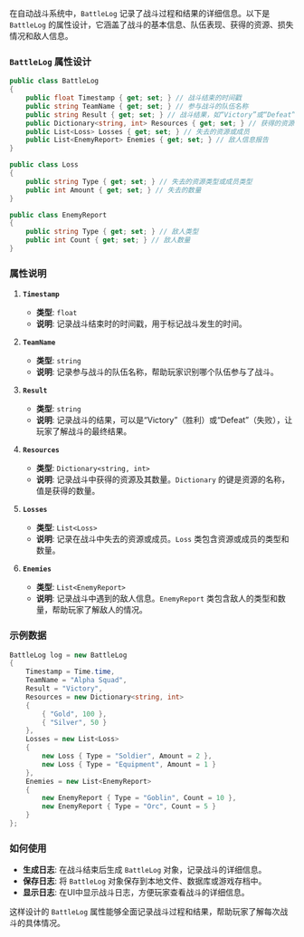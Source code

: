 在自动战斗系统中，`BattleLog` 记录了战斗过程和结果的详细信息。以下是 `BattleLog` 的属性设计，它涵盖了战斗的基本信息、队伍表现、获得的资源、损失情况和敌人信息。

### `BattleLog` 属性设计

```csharp
public class BattleLog
{
    public float Timestamp { get; set; } // 战斗结束的时间戳
    public string TeamName { get; set; } // 参与战斗的队伍名称
    public string Result { get; set; } // 战斗结果，如“Victory”或“Defeat”
    public Dictionary<string, int> Resources { get; set; } // 获得的资源及其数量
    public List<Loss> Losses { get; set; } // 失去的资源或成员
    public List<EnemyReport> Enemies { get; set; } // 敌人信息报告
}

public class Loss
{
    public string Type { get; set; } // 失去的资源类型或成员类型
    public int Amount { get; set; } // 失去的数量
}

public class EnemyReport
{
    public string Type { get; set; } // 敌人类型
    public int Count { get; set; } // 敌人数量
}
```

### 属性说明

1. **`Timestamp`**
   - **类型**: `float`
   - **说明**: 记录战斗结束时的时间戳，用于标记战斗发生的时间。

2. **`TeamName`**
   - **类型**: `string`
   - **说明**: 记录参与战斗的队伍名称，帮助玩家识别哪个队伍参与了战斗。

3. **`Result`**
   - **类型**: `string`
   - **说明**: 记录战斗的结果，可以是“Victory”（胜利）或“Defeat”（失败），让玩家了解战斗的最终结果。

4. **`Resources`**
   - **类型**: `Dictionary<string, int>`
   - **说明**: 记录战斗中获得的资源及其数量。`Dictionary` 的键是资源的名称，值是获得的数量。

5. **`Losses`**
   - **类型**: `List<Loss>`
   - **说明**: 记录在战斗中失去的资源或成员。`Loss` 类包含资源或成员的类型和数量。

6. **`Enemies`**
   - **类型**: `List<EnemyReport>`
   - **说明**: 记录战斗中遇到的敌人信息。`EnemyReport` 类包含敌人的类型和数量，帮助玩家了解敌人的情况。

### 示例数据

```csharp
BattleLog log = new BattleLog
{
    Timestamp = Time.time,
    TeamName = "Alpha Squad",
    Result = "Victory",
    Resources = new Dictionary<string, int>
    {
        { "Gold", 100 },
        { "Silver", 50 }
    },
    Losses = new List<Loss>
    {
        new Loss { Type = "Soldier", Amount = 2 },
        new Loss { Type = "Equipment", Amount = 1 }
    },
    Enemies = new List<EnemyReport>
    {
        new EnemyReport { Type = "Goblin", Count = 10 },
        new EnemyReport { Type = "Orc", Count = 5 }
    }
};
```

### 如何使用

- **生成日志**: 在战斗结束后生成 `BattleLog` 对象，记录战斗的详细信息。
- **保存日志**: 将 `BattleLog` 对象保存到本地文件、数据库或游戏存档中。
- **显示日志**: 在UI中显示战斗日志，方便玩家查看战斗的详细信息。

这样设计的 `BattleLog` 属性能够全面记录战斗过程和结果，帮助玩家了解每次战斗的具体情况。
